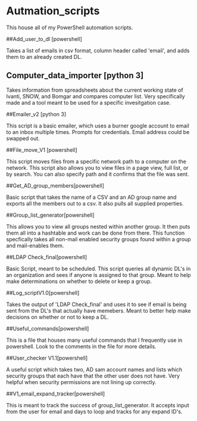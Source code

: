 # Autmation_scripts
This house all of my PowerShell automation scripts. 

##Add_user_to_dl [powershell]

Takes a list of emails in csv format, column header called 'email', and adds them to an already created DL. 

## Computer_data_importer [python 3]

Takes information from spreadsheets about the current working state of Ivanti, SNOW, and Bomgar and compares computer list. 
Very specifically made and a tool meant to be used for a specific invesitgation case. 


##Emailer_v2 [python 3]

This script is a basic emailer, which uses a burner google account to email to an inbox multiple times. Prompts for credentials. 
Email address could be swapped out. 

##File_move_V1 [powershell]

This script moves files from a specific network path to a computer on the network. This script also allows you to view files
in a page view, full list, or by search. You can also specify path and it confirms that the file was sent. 

##Get_AD_group_members[powershell]

Basic script that takes the name of a CSV and an AD group name and exports all the members out to a csv. It also pulls all
supplied properties. 

##Group_list_generator[powershell]

This allows you to view all groups nested within another group. It then puts them all into a hashtable and work can be done from there.
This function specfically takes all non-mail enabled security groups found within a group and mail-enables them.

##LDAP Check_final[powershell]

Basic Script, meant to be scheduled. This script queries all dynamic DL's in an organization and sees if anyone is assigned to that group. 
Meant to help make determinations on whether to delete or keep a group. 

##Log_scriptV1.0[powershell]

Takes the output of 'LDAP Check_final' and uses it to see if email is being sent from the DL's that actually have memebers.
Meant to better help make decisions on whether or not to keep a DL. 

##Useful_commands[powershell]

This is a file that houses many useful commands that I frequently use in powershell. Look to the comments in the file for more details.

##User_checker V1.1[powershell]

A useful script which takes two, AD sam account names and lists which security groups that each have that the other user does not have.
Very helpful when security permissions are not lining up correctly. 

##V1_email_expand_tracker[powershell]

This is meant to track the success of group_list_generator. It accepts input from the user for email and days to loop and tracks
for any expand ID's. 
